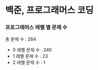 # 백준, 프로그래머스 코딩
### 프로그래머스 레벨 별 문제 수
총 문제 수 : 264
- 0 레벨 문제 수 : 240
- 1 레벨 문제 수 : 23
- 2 레벨 문제 수 : 1

